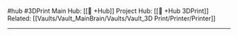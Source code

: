 #hub #3DPrint
Main Hub: [[🎯 +Hub]] 
Project Hub: [[🎯 +Hub 3DPrint]]
Related: [[Vaults/Vault_MainBrain/Vaults/Vault_3D Print/Printer/Printer]]
________________________________________________________________________